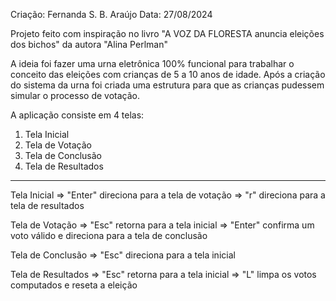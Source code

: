 Criação: Fernanda S. B. Araújo
Data: 27/08/2024

Projeto feito com inspiração no livro "A VOZ DA FLORESTA anuncia eleições dos bichos" da autora "Alina Perlman"

A ideia foi fazer uma urna eletrônica 100% funcional para trabalhar o conceito das eleições com crianças de 5 a 10 anos de idade.
Após a criação do sistema da urna foi criada uma estrutura para que as crianças pudessem simular o processo de votação.

A aplicação consiste em 4 telas: 
1. Tela Inicial
2. Tela de Votação
3. Tela de Conclusão
4. Tela de Resultados

--------------------------------------------------------------------------------------------------------------

Tela Inicial 
=> "Enter" direciona para a tela de votação
=> "r" direciona para a tela de resultados

Tela de Votação
=> "Esc" retorna para a tela inicial
=> "Enter" confirma um voto válido e direciona para a tela de conclusão

Tela de Conclusão
=> "Esc" direciona para a tela inicial

Tela de Resultados
=> "Esc" retorna para a tela inicial
=> "L" limpa os votos computados e reseta a eleição

